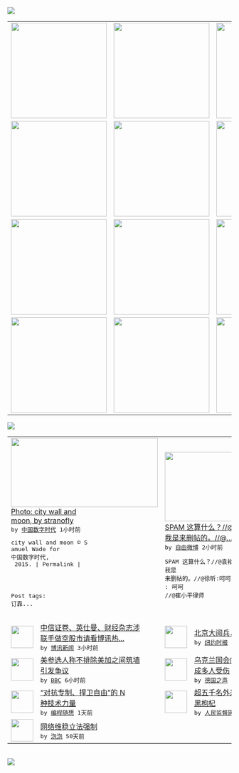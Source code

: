 

<a href="https://github.com/greatfire/z/raw/master/FreeBrowser.apk"><img src="https://raw.githubusercontent.com/greatfire/wiki/master/x/header.png" /></a><table><tr><td width="262" align="center" valign="center"><a href="https://github.com/greatfire/wiki/wiki/nyt" title="纽约时报中文网 国际纵览"><img src="https://raw.githubusercontent.com/greatfire/wiki/master/x/nyt_flag.png" width="215"/></a></td><td width="262" align="center" valign="center"><a href="https://github.com/greatfire/wiki/wiki/dw" title=""><img src="https://raw.githubusercontent.com/greatfire/wiki/master/x/dw_flag.png" width="215"/></a></td><td width="262" align="center" valign="center"><a href="https://github.com/greatfire/wiki/wiki/rmjd" title=""><img src="https://raw.githubusercontent.com/greatfire/wiki/master/x/rmjd_flag.png" width="215"/></a></td></tr><tr><td width="262" align="center" valign="center"><a href="https://github.com/paopaonetizen/website" title="泡泡 - 未经审查的互联网信息"><img src="https://raw.githubusercontent.com/greatfire/wiki/master/x/pp_flag.png" width="215"/></a></td><td width="262" align="center" valign="center"><a href="https://github.com/getlantern/mirror" title="以及自由微博和GreatFire.org官方中文论坛"><img src="https://raw.githubusercontent.com/greatfire/wiki/master/x/lantern_flag.png" width="215"/></a></td><td width="262" align="center" valign="center"><a href="https://github.com/cdtmirrors/m/" title=""><img src="https://raw.githubusercontent.com/greatfire/wiki/master/x/cdt_flag.png" width="215"/></a></td></tr><tr><td width="262" align="center" valign="center"><a href="https://github.com/program-think/blog" title="编程随想的博客"><img src="https://raw.githubusercontent.com/greatfire/wiki/master/x/pt_flag.png" width="215"/></a></td><td width="262" align="center" valign="center"><a href="https://github.com/greatfire/wiki/wiki/bbc" title=""><img src="https://raw.githubusercontent.com/greatfire/wiki/master/x/bbc_flag.png" width="215"/></a></td><td width="262" align="center" valign="center"><a href="https://github.com/freeweibo/s" title="自由微博 - 匿名和不受屏蔽的新浪微博搜索"><img src="https://raw.githubusercontent.com/greatfire/wiki/master/x/fw_flag.png" width="215"/></a></td></tr><tr><td width="262" align="center" valign="center"><a href="https://github.com/greatfire/wiki/wiki/google" title=""><img src="https://raw.githubusercontent.com/greatfire/wiki/master/x/google_flag.png" width="215"/></a></td><td width="262" align="center" valign="center"><a href="https://github.com/bxnews/boxun" title=""><img src="https://raw.githubusercontent.com/greatfire/wiki/master/x/bx_flag.png" width="215"/></a></td><td width="262" align="center" valign="center"><a href="https://github.com/greatfire/wiki/wiki/open-source" title="欢迎访问GreatFire.org开发者项目网站"><img src="https://raw.githubusercontent.com/greatfire/wiki/master/x/open-source_flag.png" width="215"/></a></td></tr></table><img src="https://raw.githubusercontent.com/greatfire/wiki/master/x/newsfeed text.png" /><table cols="4"><tr><td colspan="2" width="380"><a href="http://feedproxy.google.com/~r/chinadigitaltimes/IyPt/~3/UbkBWm2qFQo/"><img src="http://chinadigitaltimes.net/chinese/files/2015/08/20414916443_7899cf7af1_z.jpg" width="330" height="156"/></a></br><a href="http://feedproxy.google.com/~r/chinadigitaltimes/IyPt/~3/UbkBWm2qFQo/">Photo: city wall and<br/> moon, by stranofly</a></br><kbd> by <a href="http://chinadigitaltimes.net/chinese/">中国数字时代</a> 1小时前 </kbd></br><pre>city wall and moon
© S<br/>amuel Wade for 中国数字时代,<br/> 2015. |
Permalink |

<br/>Post tags: 
订靠...</pre></td><td colspan="2" width="380"><a href="https://freeweibo.com/weibo/3882189361837182"><img src="http://ww4.sinaimg.cn/large/65f82df7jw1evmm2pbshgj20c8061jrw.jpg" width="330" height="156"/></a></br><a href="https://freeweibo.com/weibo/3882189361837182">SPAM 这算什么？//@袁裕来律师: <br/>我是来删帖的。//@…</a></br><kbd> by <a href="https://freeweibo.com/">自由微博</a> 2小时前 </kbd></br><pre>SPAM 这算什么？//@袁裕来律师: 我是<br/>来删帖的。//@徐昕:呵呵 //@感园室主人<br/>: 呵呵 //@崔小平律师</pre></td></tr><tr><td><img src="https://raw.githubusercontent.com/greatfire/wiki/master/x/bx_logo.png" width="50" height="50"/></td><td width="280"><a href="http://www.boxun.com/news/gb/china/2015/09/201509010433.shtml">中信证卷、英仕曼、财经杂志涉<br/>联手做空股市请看博讯热...</a></br><kbd> by <a href="http://www.boxun.com">博讯新闻</a> 3小时前 </kbd></td><td><img src="https://raw.githubusercontent.com/greatfire/wiki/master/x/nyt_logo.png" width="50" height="50"/></td><td width="280"><a href="https://dghiur1u8xlqa.cloudfront.net/china/20150901/c01sino-parade/">北京大阅兵，你准备好了吗？</a></br><kbd> by <a href="http://m.cn.nytimes.com/">纽约时报</a> 4小时前 </kbd></td></tr><tr><td><img src="http://a.files.bbci.co.uk/worldservice/live/assets/images/2015/08/31/150831210846_border144.gif" width="50" height="50"/></td><td width="280"><a href="http://www.bbc.com/zhongwen/simp/world/2015/08/150831_world_walker_calls_border_wall">美参选人称不排除美加之间筑墙<br/>引发争议</a></br><kbd> by <a href="http://www.bbc.co.uk/zhongwen/simp">BBC</a> 6小时前 </kbd></td><td><img src="http://www.dw.com/image/0,,18683787_302,00.jpg" width="50" height="50"/></td><td width="280"><a href="http://dw.com/p/1GOa3?maca=chi-GK-text-greatfire-all-chinese-15625-xml-mrss">乌克兰国会门前发生爆炸  造<br/>成多人受伤</a></br><kbd> by <a href="http://dw.de">德国之声</a> 8小时前 </kbd></td></tr><tr><td><img src="https://raw.githubusercontent.com/greatfire/wiki/master/x/pt_logo.png" width="50" height="50"/></td><td width="280"><a href="http://feedproxy.google.com/~r/programthink/~3/vOvckDbfIls/Technology-and-Freedom.html">“对抗专制、捍卫自由”的 N<br/> 种技术力量</a></br><kbd> by <a href="http://program-think.blogspot.com">编程随想</a> 1天前 </kbd></td><td><img src="http://www.rmjdw.com/uploads/allimg/150831/1126123019-0.jpg" width="50" height="50"/></td><td width="280"><a href="http://www.rmjdw.com//shehuijilu/20150831/15161.html">超五千名外来者抢摘格尔木草原<br/>黑枸杞 </a></br><kbd> by <a href="http://www.rmjdw.com/">人民监督网</a> 1天前 </kbd></td></tr><tr><td><img src="http://pao-pao.net/sites/pao-pao.net/files/styles/base_adaptive/public/6523513689_baeec3c53c_z_0.jpg?itok=NM8cQ_d1" width="50" height="50"/></td><td width="280"><a href="https://pao-pao.net/article/593">网络维稳立法强制</a></br><kbd> by <a href="https://pao-pao.net">泡泡</a> 50天前 </kbd></td></table></br><a href="https://github.com/greatfire/z/raw/master/FreeBrowser.apk"><img src="https://raw.githubusercontent.com/greatfire/wiki/master/x/download app.png" /></a>